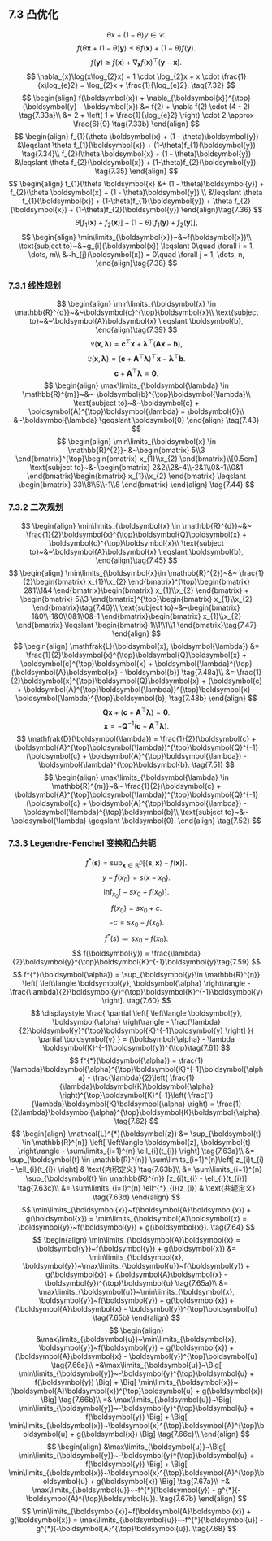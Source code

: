 ## 7.3 凸优化
$$
\theta x + (1-\theta)y \in \mathcal{C}. \tag{7.29}
$$
$$
f(\theta \boldsymbol{x} + (1-\theta)\boldsymbol{y}) \leqslant \theta f(\boldsymbol{x}) + (1-\theta)f(\boldsymbol{y}). \tag{7.30}
$$
$$
f(\boldsymbol{y}) \geqslant f(\boldsymbol{x}) + \nabla_{\boldsymbol{x}}f(\boldsymbol{x})^{\top}(\boldsymbol{y} - \boldsymbol{x}). \tag{7.31}
$$
$$
\nabla_{x}\log(x\log_{2}x) = 1 \cdot \log_{2}x + x \cdot \frac{1}{x\log_{e}2} = \log_{2}x + \frac{1}{\log_{e}2}. \tag{7.32}
$$
$$
\begin{align}
f(\boldsymbol{x}) + \nabla_{\boldsymbol{x}}^{\top}(\boldsymbol{y} - \boldsymbol{x}) &= f(2) + \nabla f(2) \cdot (4 - 2) \tag{7.33a}\\
&= 2 + \left( 1 + \frac{1}{\log_{e}2} \right) \cdot 2 \approx \frac{6}{9} \tag{7.33b}
\end{align}
$$
$$
\begin{align}
f_{1}(\theta \boldsymbol{x} + (1 - \theta)\boldsymbol{y}) &\leqslant \theta f_{1}(\boldsymbol{x}) + (1-\theta)f_{1}(\boldsymbol{y}) \tag{7.34}\\
f_{2}(\theta \boldsymbol{x} + (1 - \theta)\boldsymbol{y}) &\leqslant \theta f_{2}(\boldsymbol{x}) + (1-\theta)f_{2}(\boldsymbol{y}). \tag{7.35}
\end{align}
$$
$$
\begin{align}
f_{1}(\theta \boldsymbol{x} &+ (1 - \theta)\boldsymbol{y}) + f_{2}(\theta \boldsymbol{x} + (1 - \theta)\boldsymbol{y}) \\ &\leqslant \theta f_{1}(\boldsymbol{x}) + (1-\theta)f_{1}(\boldsymbol{y}) + \theta f_{2}(\boldsymbol{x}) + (1-\theta)f_{2}(\boldsymbol{y}) 
\end{align}\tag{7.36}
$$
$$
\theta \Big[ f_{1}(\boldsymbol{x}) + f_{2}(\boldsymbol{x}) \Big] + (1-\theta)\Big[ f_{1}(\boldsymbol{y}) + f_{2}(\boldsymbol{y}) \Big] , \tag{7.37}
$$
$$
\begin{align}
\min\limits_{\boldsymbol{x}}~&~f(\boldsymbol{x})\\
\text{subject to}~&~g_{i}(\boldsymbol{x}) \leqslant 0\quad \forall i = 1, \dots, m\\
&~h_{j}(\boldsymbol{x}) = 0\quad \forall j = 1, \dots, n,
\end{align}\tag{7.38}
$$

### 7.3.1 线性规划
$$
\begin{align}
\min\limits_{\boldsymbol{x} \in \mathbb{R}^{d}}~&~\boldsymbol{c}^{\top}\boldsymbol{x}\\
\text{subject to}~&~\boldsymbol{A}\boldsymbol{x} \leqslant \boldsymbol{b},
\end{align}\tag{7.39}
$$
$$
\mathfrak{L}(\boldsymbol{x}, \boldsymbol{\lambda}) = \boldsymbol{c}^{\top}\boldsymbol{x} + \boldsymbol{\lambda}^{\top}(\boldsymbol{A}\boldsymbol{x} - \boldsymbol{b}), \tag{7.40}
$$
$$
\mathfrak{L}(\boldsymbol{x}, \boldsymbol{\lambda}) = (\boldsymbol{c} + \boldsymbol{A}^{\top}\boldsymbol{\lambda})^{\top}\boldsymbol{x} - \boldsymbol{\lambda}^{\top}\boldsymbol{b}. \tag{7.41}
$$
$$
\boldsymbol{c} + \boldsymbol{A}^{\top}\boldsymbol{\lambda} = \boldsymbol{0}. \tag{7.42}
$$
$$
\begin{align}
\max\limits_{\boldsymbol{\lambda} \in \mathbb{R}^{m}}~&~-\boldsymbol{b}^{\top}\boldsymbol{\lambda}\\
\text{subject to}~&~\boldsymbol{c} + \boldsymbol{A}^{\top}\boldsymbol{\lambda} = \boldsymbol{0}\\
&~\boldsymbol{\lambda} \geqslant \boldsymbol{0}
\end{align} \tag{7.43}
$$
$$
\begin{align}
\min\limits_{\boldsymbol{x} \in \mathbb{R}^{2}}~&~\begin{bmatrix}
5\\3
\end{bmatrix}^{\top}\begin{bmatrix}
x_{1}\\x_{2}
\end{bmatrix}\\[0.5em]
\text{subject to}~&~\begin{bmatrix}
2&2\\2&-4\\-2&1\\0&-1\\0&1
\end{bmatrix}\begin{bmatrix}
x_{1}\\x_{2}
\end{bmatrix} \leqslant \begin{bmatrix}
33\\8\\5\\-1\\8
\end{bmatrix}
\end{align} \tag{7.44}
$$

### 7.3.2 二次规划
$$
\begin{align}
\min\limits_{\boldsymbol{x} \in \mathbb{R}^{d}}~&~ \frac{1}{2}\boldsymbol{x}^{\top}\boldsymbol{Q}\boldsymbol{x} + \boldsymbol{c}^{\top}\boldsymbol{x}\\
\text{subject to}~&~\boldsymbol{A}\boldsymbol{x} \leqslant \boldsymbol{b},
\end{align}\tag{7.45}
$$
$$
\begin{align}
\min\limits_{\boldsymbol{x}\in \mathbb{R}^{2}}~&~ \frac{1}{2}\begin{bmatrix}
x_{1}\\x_{2}
\end{bmatrix}^{\top}\begin{bmatrix}
2&1\\1&4
\end{bmatrix}\begin{bmatrix}
x_{1}\\x_{2}
\end{bmatrix} + \begin{bmatrix}
5\\3
\end{bmatrix}^{\top}\begin{bmatrix}
x_{1}\\x_{2}
\end{bmatrix}\tag{7.46}\\
\text{subject to}~&~\begin{bmatrix}
1&0\\-1&0\\0&1\\0&-1
\end{bmatrix}\begin{bmatrix}
x_{1}\\x_{2}
\end{bmatrix} \leqslant \begin{bmatrix}
1\\1\\1\\1
\end{bmatrix}\tag{7.47}
\end{align}
$$
$$
\begin{align}
\mathfrak{L}(\boldsymbol{x}, \boldsymbol{\lambda}) &= \frac{1}{2}\boldsymbol{x}^{\top}\boldsymbol{Q}\boldsymbol{x} + \boldsymbol{c}^{\top}\boldsymbol{x} + \boldsymbol{\lambda}^{\top}(\boldsymbol{A}\boldsymbol{x} - \boldsymbol{b}) \tag{7.48a}\\
&= \frac{1}{2}\boldsymbol{x}^{\top}\boldsymbol{Q}\boldsymbol{x} + (\boldsymbol{c} + \boldsymbol{A}^{\top}\boldsymbol{\lambda})^{\top}\boldsymbol{x} - \boldsymbol{\lambda}^{\top}\boldsymbol{b}, \tag{7.48b}
\end{align}
$$
$$
\boldsymbol{Q}\boldsymbol{x} + (\boldsymbol{c} + \boldsymbol{A}^{\top}\boldsymbol{\lambda}) = \boldsymbol{0}. \tag{7.49}
$$
$$
\boldsymbol{x} = -\boldsymbol{Q}^{-1}(\boldsymbol{c} + \boldsymbol{A}^{\top}\boldsymbol{\lambda}). \tag{7.50}
$$
$$
\mathfrak{D}(\boldsymbol{\lambda}) = \frac{1}{2}(\boldsymbol{c} + \boldsymbol{A}^{\top}\boldsymbol{\lambda})^{\top}\boldsymbol{Q}^{-1}(\boldsymbol{c} + \boldsymbol{A}^{\top}\boldsymbol{\lambda}) - \boldsymbol{\lambda}^{\top}\boldsymbol{b}. \tag{7.51}
$$
$$
\begin{align}
\max\limits_{\boldsymbol{\lambda} \in \mathbb{R}^{m}}~&~ \frac{1}{2}(\boldsymbol{c} + \boldsymbol{A}^{\top}\boldsymbol{\lambda})^{\top}\boldsymbol{Q}^{-1}(\boldsymbol{c} + \boldsymbol{A}^{\top}\boldsymbol{\lambda}) - \boldsymbol{\lambda}^{\top}\boldsymbol{b}\\
\text{subject to}~&~ \boldsymbol{\lambda} \geqslant \boldsymbol{0}.
\end{align} \tag{7.52}
$$

### 7.3.3 Legendre-Fenchel 变换和凸共轭
$$
f^{*}(\boldsymbol{s}) = \sup_{\boldsymbol{x} \in \mathbb{R}^{D}} \Big[ \left\langle \boldsymbol{s}, \boldsymbol{x} \right\rangle - f(\boldsymbol{x}) \Big] . \tag{7.53}
$$
$$
y - f(x_{0}) = s(x - x_{0}). \tag{7.54}
$$
$$
\inf_{x_{0}} \Big[ -sx_{0} + f(x_{0}) \Big]. \tag{7.55} 
$$
$$
f(x_{0}) = sx_{0} + c. \tag{7.56}
$$
$$
-c = sx_{0} - f(x_{0}). \tag{7.57}
$$
$$
f^{*}(s) \coloneqq sx_{0} - f(x_{0}). \tag{7.58}
$$
$$
f(\boldsymbol{y}) = \frac{\lambda}{2}\boldsymbol{y}^{\top}\boldsymbol{K}^{-1}\boldsymbol{y}\tag{7.59}
$$
$$
f^{*}(\boldsymbol{\alpha}) = \sup_{\boldsymbol{y}\in \mathbb{R}^{n}} \left[  \left\langle \boldsymbol{y}, \boldsymbol{\alpha} \right\rangle - \frac{\lambda}{2}\boldsymbol{y}^{\top}\boldsymbol{K}^{-1}\boldsymbol{y} \right]. \tag{7.60} 
$$
$$
\displaystyle \frac{ \partial \left[  \left\langle \boldsymbol{y}, \boldsymbol{\alpha} \right\rangle - \frac{\lambda}{2}\boldsymbol{y}^{\top}\boldsymbol{K}^{-1}\boldsymbol{y} \right] }{ \partial \boldsymbol{y} } = (\boldsymbol{\alpha} - \lambda \boldsymbol{K}^{-1}\boldsymbol{y})^{\top}\tag{7.61}
$$
$$
f^{*}(\boldsymbol{\alpha}) = \frac{1}{\lambda}\boldsymbol{\alpha}^{\top}\boldsymbol{K}^{-1}\boldsymbol{\alpha} - \frac{\lambda}{2}\left( \frac{1}{\lambda}\boldsymbol{K}\boldsymbol{\alpha} \right)^{\top}\boldsymbol{K}^{-1}\left( \frac{1}{\lambda}\boldsymbol{K}\boldsymbol{\alpha} \right) = \frac{1}{2\lambda}\boldsymbol{\alpha}^{\top}\boldsymbol{K}\boldsymbol{\alpha}. \tag{7.62}
$$
$$
\begin{align}
\mathcal{L}^{*}(\boldsymbol{z}) &= \sup_{\boldsymbol{t} \in \mathbb{R}^{n}} \left[ \left\langle \boldsymbol{z}, \boldsymbol{t} \right\rangle - \sum\limits_{i=1}^{n} \ell_{i}(t_{i}) \right] \tag{7.63a}\\
&= \sup_{\boldsymbol{t} \in \mathbb{R}^{n}} \sum\limits_{i=1}^{n}\left[ z_{i}t_{i} - \ell_{i}(t_{i})  \right] & \text{内积定义} \tag{7.63b}\\
&= \sum\limits_{i=1}^{n} \sup_{\boldsymbol{t} \in \mathbb{R}^{n}} [z_{i}t_{i} - \ell_{i}(t_{i})] \tag{7.63c}\\
&= \sum\limits_{i=1}^{n} \ell^{*}_{i}(z_{i}) & \text{共轭定义} \tag{7.63d}
\end{align}
$$
$$
\min\limits_{\boldsymbol{x}}~f(\boldsymbol{A}\boldsymbol{x}) + g(\boldsymbol{x}) = \min\limits_{\boldsymbol{A}\boldsymbol{x} = \boldsymbol{y}}~f(\boldsymbol{y}) + g(\boldsymbol{x}). \tag{7.64}
$$
$$
\begin{align}
\min\limits_{\boldsymbol{A}\boldsymbol{x} = \boldsymbol{y}}~f(\boldsymbol{y}) + g(\boldsymbol{x}) &= \min\limits_{\boldsymbol{x}, \boldsymbol{y}}~\max\limits_{\boldsymbol{u}}~f(\boldsymbol{y}) + g(\boldsymbol{x}) + (\boldsymbol{A}\boldsymbol{x} - \boldsymbol{y})^{\top}\boldsymbol{u} \tag{7.65a}\\
&= \max\limits_{\boldsymbol{u}}~\min\limits_{\boldsymbol{x}, \boldsymbol{y}}~f(\boldsymbol{y}) + g(\boldsymbol{x}) + (\boldsymbol{A}\boldsymbol{x} - \boldsymbol{y})^{\top}\boldsymbol{u} \tag{7.65b}
\end{align}
$$
$$
\begin{align}
&\max\limits_{\boldsymbol{u}}~\min\limits_{\boldsymbol{x}, \boldsymbol{y}}~f(\boldsymbol{y}) + g(\boldsymbol{x}) + (\boldsymbol{A}\boldsymbol{x} - \boldsymbol{y})^{\top}\boldsymbol{u} \tag{7.66a}\\
=&\max\limits_{\boldsymbol{u}}~\Big[ \min\limits_{\boldsymbol{y}}~-\boldsymbol{y}^{\top}\boldsymbol{u} + f(\boldsymbol{y}) \Big] + \Big[ \min\limits_{\boldsymbol{x}}~(\boldsymbol{A}\boldsymbol{x})^{\top}\boldsymbol{u} + g(\boldsymbol{x}) \Big] \tag{7.66b}\\
=& \max\limits_{\boldsymbol{u}}~\Big[ \min\limits_{\boldsymbol{y}}~-\boldsymbol{y}^{\top}\boldsymbol{u} + f(\boldsymbol{y}) \Big] + \Big[ \min\limits_{\boldsymbol{x}}~\boldsymbol{x}^{\top}\boldsymbol{A}^{\top}\boldsymbol{u} + g(\boldsymbol{x}) \Big] \tag{7.66c}\\
\end{align}
$$
$$
\begin{align}
&\max\limits_{\boldsymbol{u}}~\Big[ \min\limits_{\boldsymbol{y}}~-\boldsymbol{y}^{\top}\boldsymbol{u} + f(\boldsymbol{y}) \Big] + \Big[ \min\limits_{\boldsymbol{x}}~\boldsymbol{x}^{\top}\boldsymbol{A}^{\top}\boldsymbol{u} + g(\boldsymbol{x}) \Big] \tag{7.67a}\\
=& \max\limits_{\boldsymbol{u}}~-f^{*}(\boldsymbol{y}) - g^{*}(-\boldsymbol{A}^{\top}\boldsymbol{u}). \tag{7.67b}
\end{align}
$$
$$
\min\limits_{\boldsymbol{x}}~f(\boldsymbol{A}\boldsymbol{x}) + g(\boldsymbol{x}) = \max\limits_{\boldsymbol{u}}~-f^{*}(\boldsymbol{u}) - g^{*}(-\boldsymbol{A}^{\top}\boldsymbol{u}). \tag{7.68}
$$
